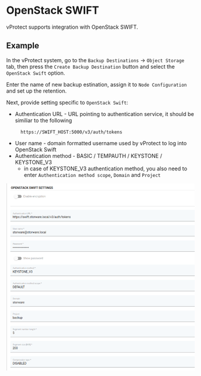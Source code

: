 # OpenStack SWIFT

vProtect supports integration with OpenStack SWIFT.

## Example

In the vProtect system, go to the `Backup Destinations` -> `Object Storage` tab, then press the `Create Backup Destination` button and select the `OpenStack Swift` option.

Enter the name of new backup estination, assign it to `Node Configuration` and set up the retention.

Next, provide setting specific to `OpenStack Swift`:
* Authentication URL - URL pointing to authentication service, it should be similiar to the following
  ```text
    https://SWIFT_HOST:5000/v3/auth/tokens
  ```
* User name - domain formatted username used by vProtect to log into OpenStack Swift
* Authentication method - BASIC / TEMPAUTH / KEYSTONE / KEYSTONE_V3
  * in case of KEYSTONE_V3 authentication method, you also need to enter `Authentication method scope`, `Domain` and `Project`

![](../../../.gitbook/assets/swift-example.png)


